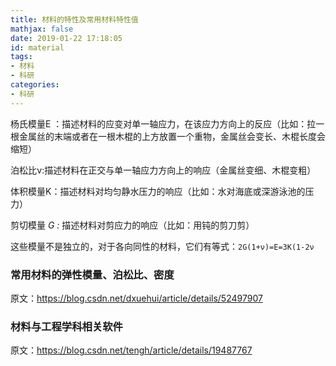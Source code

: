 ```yaml
---
title: 材料的特性及常用材料特性值
mathjax: false
date: 2019-01-22 17:18:05
id: material
tags:
- 材料
- 科研
categories:
- 科研
---
```


杨氏模量E ：描述材料的应变对单一轴应力，在该应力方向上的反应（比如：拉一根金属丝的末端或者在一根木棍的上方放置一个重物，金属丝会变长、木棍长度会缩短）

泊松比ν:描述材料在正交与单一轴应力方向上的响应（金属丝变细、木棍变粗）

体积模量K：描述材料对均匀静水压力的响应（比如：水对海底或深游泳池的压力）

剪切模量 *G :* 描述材料对剪应力的响应（比如：用钝的剪刀剪）

这些模量不是独立的，对于各向同性的材料，它们有等式：`2G(1+ν)=E=3K(1-2ν`

<!---more--->

### 常用材料的弹性模量、泊松比、密度

原文：https://blog.csdn.net/dxuehui/article/details/52497907 

### 材料与工程学科相关软件

原文：https://blog.csdn.net/tengh/article/details/19487767

